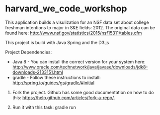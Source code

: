 # harvard_we_code_workshop

This application builds a visulization for an NSF data set about college freshman intentions to major in S&E fields: 2012.
The original data can be found here: http://www.nsf.gov/statistics/2015/nsf15311/tables.cfm

This project is build with Java Spring and the D3.js


Project Dependencies:
- Java 8 - You can install the correct version for your system here: http://www.oracle.com/technetwork/java/javase/downloads/jdk8-downloads-2133151.html
- gradle - Follow these instructions to install: http://spring.io/guides/gs/gradle/#initial

1. Fork the project. Github has some good documentation on how to do this: https://help.github.com/articles/fork-a-repo/.

2. Run it with this task: gradle run
